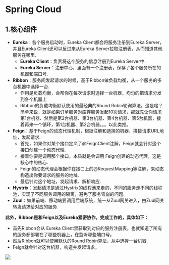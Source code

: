 # Spring Cloud

## 1.核心组件

- **Eureka**：各个服务启动时，Eureka Client都会将服务注册到Eureka Server，并且Eureka Client还可以反过来从Eureka Server拉取注册表，从而知道其他服务在哪里.
  - **Eureka Client**：负责将这个服务的信息注册到Eureka Server中.
  - **Eureka Server**：注册中心，里面有一个注册表，保存了各个服务所在的机器和端口号.
- **Ribbon**：服务间发起请求的时候，基于Ribbon做负载均衡，从一个服务的多台机器中选择一台.
  - 作用是负载均衡，会帮你在每次请求时选择一台机器，均匀的把请求分发到各个机器上
  - Ribbon的负载均衡默认使用的最经典的Round Robin轮询算法。这是啥？简单来说，就是如果订单服务对库存服务发起10次请求，那就先让你请求第1台机器、然后是第2台机器、第3台机器、第4台机器、第5台机器，接着再来—个循环，第1台机器、第2台机器。。。以此类推。
- **Feign**：基于Feign的动态代理机制，根据注解和选择的机器，拼接请求URL地址，发起请求.
  - 首先，如果你对某个接口定义了@FeignClient注解，Feign就会针对这个接口创建一个动态代理.
  - 接着你要是调用那个接口，本质就是会调用 Feign创建的动态代理，这是核心中的核心.
  - Feign的动态代理会根据你在接口上的@RequestMapping等注解，来动态构造出你要请求的服务的地址.
  - 最后针对这个地址，发起请求、解析响应.
- **Hystrix**：发起请求是通过Hystrix的线程池来走的，不同的服务走不同的线程池，实现了不同服务调用的隔离，避免了服务雪崩的问题.
- **Zuul**：如果前端、移动端要调用后端系统，统一从Zuul网关进入，由Zuul网关转发请求给对应的服务.

**此外，Ribbon是和Feign以及Eureka紧密协作，完成工作的，具体如下：**

- 首先Ribbon会从 Eureka Client里获取到对应的服务注册表，也就知道了所有的服务都部署在了哪些机器上，在监听哪些端口号。
- 然后Ribbon就可以使用默认的Round Robin算法，从中选择一台机器.
- Feign就会针对这台机器，构造并发起请求。

![](D:\workspace\Java-Interview-Dictionary\images\springcloud001.webp)

